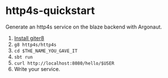 # http4s-quickstart

Generate an http4s service on the blaze backend with Argonaut.

1. [Install giter8](https://github.com/n8han/giter8#installation)
2. `g8 http4s/http4s`
3. `cd $THE_NAME_YOU_GAVE_IT`
4. `sbt run`
5. `curl http://localhost:8080/hello/$USER`
6. Write your service.
